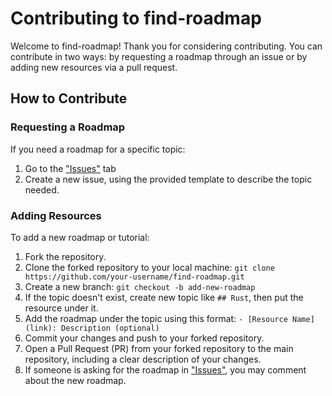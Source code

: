 # Contributing to find-roadmap

Welcome to find-roadmap! Thank you for considering contributing. You can contribute in two ways: by requesting a roadmap through an issue or by adding new resources via a pull request.

## How to Contribute

### Requesting a Roadmap

If you need a roadmap for a specific topic:

1. Go to the ["Issues"](https://github.com/ascodeasice/find-roadmap/issues) tab
2. Create a new issue, using the provided template to describe the topic needed.

### Adding Resources

To add a new roadmap or tutorial:

1. Fork the repository.
2. Clone the forked repository to your local machine: `git clone https://github.com/your-username/find-roadmap.git`
3. Create a new branch: `git checkout -b add-new-roadmap`
4. If the topic doesn't exist, create new topic like `## Rust`, then put the resource under it.
5. Add the roadmap under the topic using this format: ` - [Resource Name](link): Description (optional) `
6. Commit your changes and push to your forked repository.
7. Open a Pull Request (PR) from your forked repository to the main repository, including a clear description of your changes.
8. If someone is asking for the roadmap in ["Issues"](https://github.com/ascodeasice/find-roadmap/issues), you may comment about the new roadmap.
